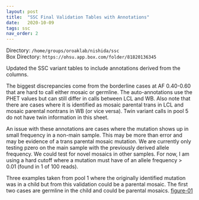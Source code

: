 ```yaml
---
layout: post
title:  "SSC Final Validation Tables with Annotations"
date:   2020-10-09
tags: ssc
nav_order: 2
---
```


Directory: `/home/groups/oroaklab/nishida/ssc`
<br>Box Directory: `https://ohsu.app.box.com/folder/81820136345`

Updated the SSC variant tables to include annotations derived from the columns.

The biggest discrepancies come from the borderline cases at AF 0.40-0.60 that are hard to call either mosaic or germline. The auto-annotations use the PHET values but can still differ in calls between LCL and WB. Also note that there are cases where it is identified as mosaic parental trans in LCL and mosaic parental nontrans in WB (or vice versa). Twin variant calls in pool 5 do not have twin information in this sheet.

An issue with these annotations are cases where the mutation shows up in small frequency in a non-main sample. This may be more than error and may be evidence of a trans parental mosaic mutation. We are currently only testing pzero on the main sample with the previously derived allele frequency. We could test for novel mosaics in other samples. For now, I am using a hard cutoff where a mutation must have of an allele frequency > 0.01 (found in 1 of 100 reads). 

Three examples taken from pool 1 where the originally identified mutation was in a child but from this validation could be a parental mosaic. The first two cases are germline in the child and could be parental mosaics. [figure-01]

[figure-01]: https://ohsu.app.box.com/file/728529690028